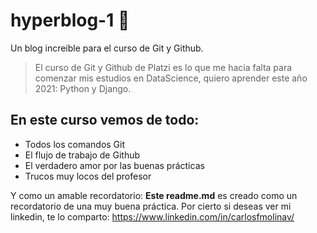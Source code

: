 # hyperblog-1 🐰
Un blog increible para el curso de Git y Github.
> El curso de Git y Github de Platzi es lo que me hacia falta para comenzar mis estudios en DataScience, quiero aprender este año 2021: Python y Django.

## En este curso vemos de todo:
* Todos los comandos Git
* El flujo de trabajo de Github
* El verdadero amor por las buenas prácticas
* Trucos muy locos del profesor

Y como un amable recordatorio: **Este readme.md** es creado como un recordatorio de una muy buena práctica.
Por cierto si deseas ver mi linkedin, te lo comparto: https://www.linkedin.com/in/carlosfmolinav/ 